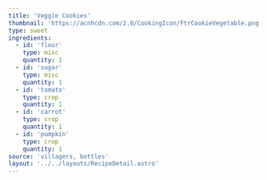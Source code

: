 ```yaml
---
title: 'Veggie Cookies'
thumbnail: 'https://acnhcdn.com/2.0/CookingIcon/FtrCookieVegetable.png'
type: sweet
ingredients:
  - id: 'flour'
    type: misc
    quantity: 1
  - id: 'sugar'
    type: misc
    quantity: 1
  - id: 'tomato'
    type: crop
    quantity: 1
  - id: 'carrot'
    type: crop
    quantity: 1
  - id: 'pumpkin'
    type: crop
    quantity: 1
source: 'villagers, bottles'
layout: '../../layouts/RecipeDetail.astro'
---
```

